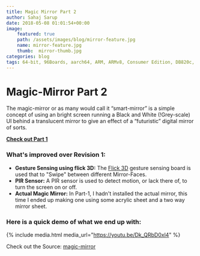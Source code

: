 ```yaml
---
title: Magic Mirror Part 2
author: Sahaj Sarup
date: 2018-05-08 01:01:54+00:00
image:
    featured: true
    path: /assets/images/blog/mirror-feature.jpg
    name: mirror-feature.jpg
    thumb:  mirror-thumb.jpg
categories: blog
tags: 64-bit, 96Boards, aarch64, ARM, ARMv8, Consumer Edition, DB820c, hiKey, MRAA, GPIO, I2C, UART, qt5
---
```


# Magic-Mirror Part 2

The magic-mirror or as many would call it “smart-mirror” is a simple concept of using an bright screen running a Black and White (!Grey-scale) UI behind a translucent mirror to give an effect of a “futuristic” digital mirror of sorts.

**[Check out Part 1](https://www.96boards.org/blog/magic-mirror-part-1/)**

### What's improved over Revision 1:
- **Gesture Sensing using flick 3D:** The [Flick 3D](https://www.96boards.org/blog/flick3d/) gesture sensing board is used that to "Swipe" between different Mirror-Faces.
- **PIR Sensor:** A PIR sensor is used to detect motion, or lack there of, to turn the screen on or off.
- **Actual Magic Mirror:** In Part-1, I hadn't installed the actual mirror, this time I ended up making one using some acrylic sheet and a two way mirror sheet.

### Here is a quick demo of what we end up with:

{% include media.html media_url="https://youtu.be/Dk_QRbD0xl4" %}

Check out the Source: [magic-mirror](https://github.com/96boards-projects/magic-mirror)
